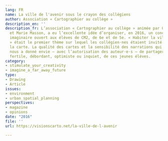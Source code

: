 ```yaml
---
lang: FR
name: La ville de l'avenir sous le crayon des collégiens
author: Association « Cartographier au collège »
description_en: ''
description_fr: L’association « Cartographier au collège » animée par Olivier Godard
  et Marie Masson, a eu l’excellente idée d’organiser, en 2016, un concours de cartographie
  imaginaire ouvert aux élèves de CM2, de 6e et de 5e. « Habiter la ville de demain
  » était le premier thème sur lequel les collégien·nes étaient invité·es à imaginer
  la carte. La qualité des cartes et la sensibilité des narrations qui les accompagnent
  nous a donné envie — avec l’autorisation des auteur·e·s — de partager ici l’imaginaire
  fertile, débordant, optimiste ou inquiet, de ces jeunes élèves.
category:
- stimulate_your_creativity
- imagine_a_far_away_future
type:
- Drawing
- Article
issues:
- environment
- urban_spatial_planning
perspectives:
- magazine
- opinions
date: "2016"
file: ''
url: https://visionscarto.net/la-ville-de-l-avenir

---
```

